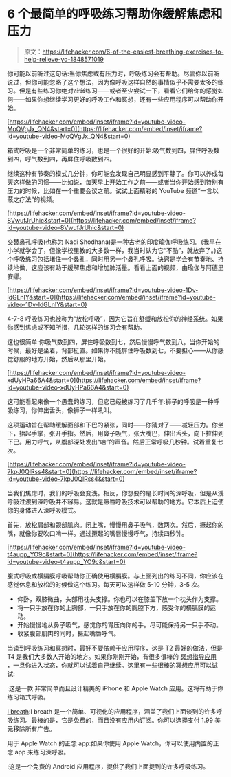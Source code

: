 # 6 个最简单的呼吸练习帮助你缓解焦虑和压力

> 原文：<https://lifehacker.com/6-of-the-easiest-breathing-exercises-to-help-relieve-yo-1848571019>

你可能以前听过这句话:当你焦虑或有压力时，呼吸练习会有帮助。尽管你以前听说过，但你可能忽略了这个想法，因为像呼吸这样自然的事情似乎不需要太多的练习。但是有些练习你绝对*应该*练习——或者至少尝试一下，看看它们给你的感觉如何——如果你想继续学习更好的呼吸工作和冥想，还有一些应用程序可以帮助你开始。

 [https://lifehacker.com/embed/inset/iframe?id=youtube-video-MoQVgJx_QN4&start=0](https://lifehacker.com/embed/inset/iframe?id=youtube-video-MoQVgJx_QN4&start=0) 

箱式呼吸是一个非常简单的练习，也是一个很好的开始:吸气数到四，屏住呼吸数到四，呼气数到四，再屏住呼吸数到四。

继续这种有节奏的模式几分钟，你可能会发现自己明显感到平静了。你可以养成每天这样做的习惯——比如说，每天早上开始工作之前——或者当你开始感到特别有压力的时候，比如在一个重要会议之前。试试上面精彩的 YouTube 频道“一言以蔽之疗法”的视频。

 [https://lifehacker.com/embed/inset/iframe?id=youtube-video-8VwufJrUhic&start=0](https://lifehacker.com/embed/inset/iframe?id=youtube-video-8VwufJrUhic&start=0) 

交替鼻孔呼吸(也称为 Nadi Shodhana)是一种古老的印度瑜伽呼吸练习。(我早在小学就学会了，但像学校里教的大多数一样，我当时认为它“不酷”，就放弃了。)这个呼吸练习包括堵住一个鼻孔，同时用另一个鼻孔呼吸。诀窍是学会有节奏地、持续地做，这应该有助于缓解焦虑和增加肺活量。看看上面的视频，由瑜伽与阿德里安娜。

 [https://lifehacker.com/embed/inset/iframe?id=youtube-video-1Dv-ldGLnIY&start=0](https://lifehacker.com/embed/inset/iframe?id=youtube-video-1Dv-ldGLnIY&start=0) 

4-7-8 呼吸练习也被称为“放松呼吸”，因为它旨在舒缓和放松你的神经系统。如果你感到焦虑或不知所措，几轮这样的练习会有帮助。

这也很简单:你吸气数到四，屏住呼吸数到七，然后慢慢呼气数到八。当你开始的时候，最好是坐着，背部挺直。如果你不能屏住呼吸数到七，不要担心——从你感觉舒服的地方开始，然后从那里开始。

 [https://lifehacker.com/embed/inset/iframe?id=youtube-video-xdUyHPa66A4&start=0](https://lifehacker.com/embed/inset/iframe?id=youtube-video-xdUyHPa66A4&start=0) 

这可能看起来像一个愚蠢的练习，但它已经被练习了几千年:狮子的呼吸是一种呼吸练习，你伸出舌头，像狮子一样吼叫。

这项运动旨在帮助缓解面部和下巴的紧张，同时——你猜对了——减轻压力。你坐下，抬起手掌，张开手指。然后，用鼻子吸气，张大嘴巴，伸出舌头，向下拉伸到下巴。用力呼气，从腹部深处发出“哈”的声音。然后正常呼吸几秒钟。试着重复七次。

 [https://lifehacker.com/embed/inset/iframe?id=youtube-video-7kpJ0QlRss4&start=0](https://lifehacker.com/embed/inset/iframe?id=youtube-video-7kpJ0QlRss4&start=0) 

当我们焦虑时，我们的呼吸会变浅。相反，你想要的是长时间的深呼吸，但是从浅呼吸过渡到深呼吸并不容易。这就是噘唇呼吸技术可以帮助的地方。它本质上迫使你的身体进入深呼吸模式。

首先，放松肩部和颈部肌肉。闭上嘴，慢慢用鼻子吸气，数两次。然后，撅起你的嘴，就像你要吹口哨一样。通过撅起的嘴唇慢慢呼气，持续四秒钟。

 [https://lifehacker.com/embed/inset/iframe?id=youtube-video-t4aupp_YO9c&start=0](https://lifehacker.com/embed/inset/iframe?id=youtube-video-t4aupp_YO9c&start=0) 

腹式呼吸或横膈膜呼吸帮助你正确使用横膈膜。与上面列出的练习不同，你应该在感觉休息和放松的时候做这个练习。每天可以这样做 5-10 分钟，3-5 次。

*   仰卧，双膝微曲，头部用枕头支撑。你也可以在膝盖下放一个枕头作为支撑。
*   将一只手放在你的上胸部，一只手放在你的胸腔下方，感受你的横膈膜的运动。
*   开始慢慢地从鼻子吸气，感觉你的胃压向你的手。尽可能保持另一只手不动。
*   收紧腹部肌肉的同时，撅起嘴唇呼气。

当谈到呼吸练习和冥想时，最好不要依赖于应用程序，这是 T2 最好的做法，但是 T4 是我们大多数人开始的地方。如果你刚刚开始，有很多很棒的 [冥想指导应用](https://lifehacker.com/7-meditation-apps-that-are-cheaper-and-better-than-he-1847455111) ，一旦你进入状态，你就可以试着自己继续。这里有一些很棒的冥想应用可以试试:

:这是一款 非常简单而且设计精美的 iPhone 和 Apple Watch 应用。这将有助于你练习箱式呼吸。

[I breath](https://apps.apple.com/us/app/ibreathe-relax-and-breathe/id1296605806):I breath 是一个简单、可视化的应用程序，涵盖了我们上面谈到的许多呼吸练习。最棒的是，它是免费的，而且没有应用内订阅。你可以选择支付 1.99 美元移除所有广告。

用于 Apple Watch 的正念 app:如果你使用 Apple Watch，你可以使用内置的正念 app 来练习深呼吸。

:这是一个免费的 Android 应用程序，提供了我们上面提到的许多呼吸练习。